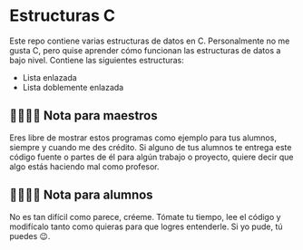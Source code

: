 # Estructuras C

Este repo contiene varias estructuras de datos en C. Personalmente no me gusta C, pero quise aprender cómo funcionan las estructuras de datos a bajo nivel. Contiene las siguientes estructuras:

- Lista enlazada
- Lista doblemente enlazada

## 👨‍🏫👩‍🏫 Nota para maestros

Eres libre de mostrar estos programas como ejemplo para tus alumnos, siempre y cuando me des crédito.
Si alguno de tus alumnos te entrega este código fuente o partes de él para algún trabajo o proyecto, quiere decir que algo estás haciendo mal como profesor.

## 👨‍🎓👩‍🎓 Nota para alumnos

No es tan difícil como parece, créeme. Tómate tu tiempo, lee el código y modifícalo tanto como quieras para que logres entenderle. Si yo pude, tú puedes 😉.
